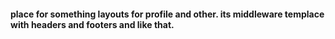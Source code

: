 #### place for something layouts for profile and other. its middleware templace with headers and footers and like that.
